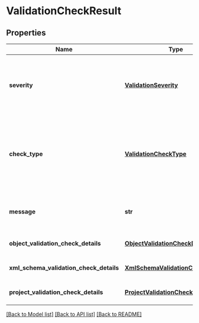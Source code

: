 # ValidationCheckResult

## Properties
Name | Type | Description | Notes
------------ | ------------- | ------------- | -------------
**severity** | [**ValidationSeverity**](ValidationSeverity.md) | The severity for this check. Usually, low severity checks do not impact data exchange with third party applications | 
**check_type** | [**ValidationCheckType**](ValidationCheckType.md) | The actual check that is represented by this result. Additional information may be found in other properties of this class, depending on the check. | 
**message** | **str** | A human readable message describing the result of the check. | [optional] 
**object_validation_check_details** | [**ObjectValidationCheckDetails**](ObjectValidationCheckDetails.md) | For CheckType of types ObjectValidation | [optional] 
**xml_schema_validation_check_details** | [**XmlSchemaValidationCheckDetails**](XmlSchemaValidationCheckDetails.md) | For CheckType of types XmlSchemaCheck | [optional] 
**project_validation_check_details** | [**ProjectValidationCheckDetails**](ProjectValidationCheckDetails.md) | For CheckType of types ProjectValidation | [optional] 

[[Back to Model list]](../README.md#documentation-for-models) [[Back to API list]](../README.md#documentation-for-api-endpoints) [[Back to README]](../README.md)


